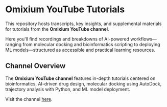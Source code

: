 # Omixium YouTube Tutorials

This repository hosts transcripts, key insights, and supplemental materials for tutorials from the **Omixium YouTube channel**.

Here you'll find recordings and breakdowns of AI-powered workflows—ranging from molecular docking and bioinformatics scripting to deploying ML models—structured as accessible and practical learning resources.


## Channel Overview

The **Omixium YouTube channel** features in-depth tutorials centered on bioinformatics, AI-driven drug design, molecular docking using AutoDock, trajectory analysis with Python, and ML model deployment.

Visit the channel [here](https://www.youtube.com/@Omixium_ai).

